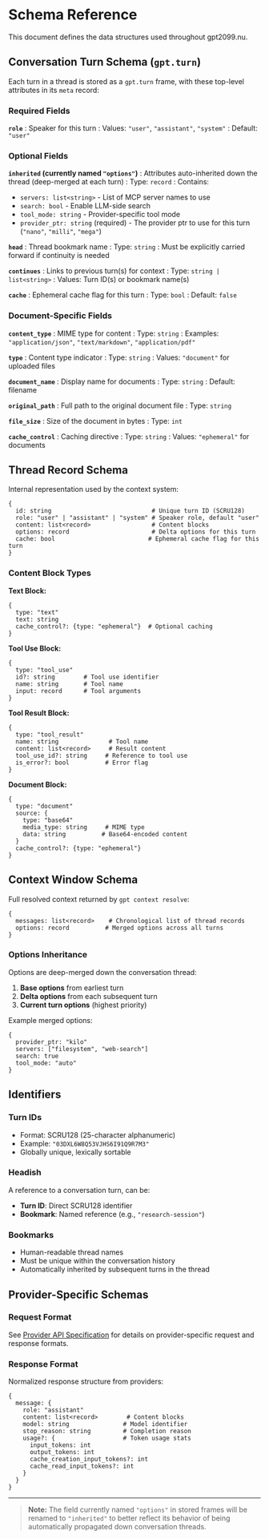 # Schema Reference

This document defines the data structures used throughout gpt2099.nu.

## Conversation Turn Schema (`gpt.turn`)

Each turn in a thread is stored as a `gpt.turn` frame, with these top-level attributes in its `meta` record:

### Required Fields

**`role`**
: Speaker for this turn
: Values: `"user"`, `"assistant"`, `"system"`
: Default: `"user"`

### Optional Fields

**`inherited` (currently named `"options"`)**
: Attributes auto-inherited down the thread (deep-merged at each turn)
: Type: `record`
: Contains:
  - `servers: list<string>` - List of MCP server names to use
  - `search: bool` - Enable LLM-side search
  - `tool_mode: string` - Provider-specific tool mode  
  - `provider_ptr: string` (required) - The provider ptr to use for this turn (`"nano"`, `"milli"`, `"mega"`)

**`head`**
: Thread bookmark name
: Type: `string`
: Must be explicitly carried forward if continuity is needed

**`continues`**
: Links to previous turn(s) for context
: Type: `string | list<string>`
: Values: Turn ID(s) or bookmark name(s)

**`cache`**
: Ephemeral cache flag for this turn
: Type: `bool`
: Default: `false`

### Document-Specific Fields

**`content_type`**
: MIME type for content
: Type: `string`
: Examples: `"application/json"`, `"text/markdown"`, `"application/pdf"`

**`type`**
: Content type indicator
: Type: `string`
: Values: `"document"` for uploaded files

**`document_name`**
: Display name for documents
: Type: `string`
: Default: filename

**`original_path`**
: Full path to the original document file
: Type: `string`

**`file_size`**
: Size of the document in bytes
: Type: `int`

**`cache_control`**
: Caching directive
: Type: `string`
: Values: `"ephemeral"` for documents

## Thread Record Schema

Internal representation used by the context system:

```nushell
{
  id: string                            # Unique turn ID (SCRU128)
  role: "user" | "assistant" | "system" # Speaker role, default "user"
  content: list<record>                 # Content blocks
  options: record                       # Delta options for this turn
  cache: bool                          # Ephemeral cache flag for this turn
}
```

### Content Block Types

**Text Block:**
```nushell
{
  type: "text"
  text: string
  cache_control?: {type: "ephemeral"}  # Optional caching
}
```

**Tool Use Block:**
```nushell
{
  type: "tool_use"
  id?: string        # Tool use identifier
  name: string       # Tool name
  input: record      # Tool arguments
}
```

**Tool Result Block:**
```nushell
{
  type: "tool_result"
  name: string              # Tool name
  content: list<record>     # Result content
  tool_use_id?: string     # Reference to tool use
  is_error?: bool          # Error flag
}
```

**Document Block:**
```nushell
{
  type: "document"
  source: {
    type: "base64"
    media_type: string     # MIME type
    data: string          # Base64-encoded content
  }
  cache_control?: {type: "ephemeral"}
}
```

## Context Window Schema

Full resolved context returned by `gpt context resolve`:

```nushell
{
  messages: list<record>    # Chronological list of thread records
  options: record          # Merged options across all turns
}
```

### Options Inheritance

Options are deep-merged down the conversation thread:

1. **Base options** from earliest turn
2. **Delta options** from each subsequent turn  
3. **Current turn options** (highest priority)

Example merged options:
```nushell
{
  provider_ptr: "kilo"
  servers: ["filesystem", "web-search"]
  search: true
  tool_mode: "auto"
}
```

## Identifiers

### Turn IDs
- Format: SCRU128 (25-character alphanumeric)
- Example: `"03DXL6W8Q53VJHS6I91Q9R7M3"`
- Globally unique, lexically sortable

### Headish
A reference to a conversation turn, can be:
- **Turn ID**: Direct SCRU128 identifier
- **Bookmark**: Named reference (e.g., `"research-session"`)

### Bookmarks
- Human-readable thread names
- Must be unique within the conversation history
- Automatically inherited by subsequent turns in the thread

## Provider-Specific Schemas

### Request Format
See [Provider API Specification](./provider-api.md) for details on provider-specific request and response formats.

### Response Format
Normalized response structure from providers:
```nushell
{
  message: {
    role: "assistant"
    content: list<record>        # Content blocks
    model: string               # Model identifier
    stop_reason: string         # Completion reason
    usage?: {                   # Token usage stats
      input_tokens: int
      output_tokens: int
      cache_creation_input_tokens?: int
      cache_read_input_tokens?: int
    }
  }
}
```

---

> **Note:** The field currently named `"options"` in stored frames will be renamed to `"inherited"` to better reflect its behavior of being automatically propagated down conversation threads.